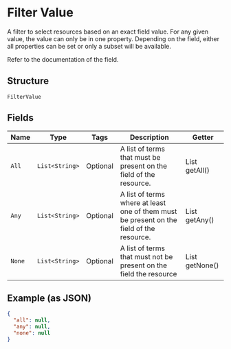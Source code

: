 
# Filter Value

A filter to select resources based on an exact field value. For any given
value, the value can only be in one property. Depending on the field, either
all properties can be set or only a subset will be available.

Refer to the documentation of the field.

## Structure

`FilterValue`

## Fields

| Name | Type | Tags | Description | Getter |
|  --- | --- | --- | --- | --- |
| `All` | `List<String>` | Optional | A list of terms that must be present on the field of the resource. | List<String> getAll() |
| `Any` | `List<String>` | Optional | A list of terms where at least one of them must be present on the<br>field of the resource. | List<String> getAny() |
| `None` | `List<String>` | Optional | A list of terms that must not be present on the field the resource | List<String> getNone() |

## Example (as JSON)

```json
{
  "all": null,
  "any": null,
  "none": null
}
```

